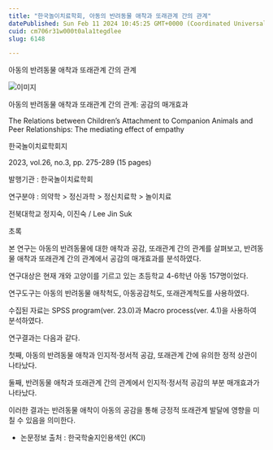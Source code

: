 ```yaml
---
title: "한국놀이치료학회, 아동의 반려동물 애착과 또래관계 간의 관계"
datePublished: Sun Feb 11 2024 10:45:25 GMT+0000 (Coordinated Universal Time)
cuid: cm706r31w000t0ala1tegdlee
slug: 6148

---
```



아동의 반려동물 애착과 또래관계 간의 관계

![이미지](https://cdn.hashnode.com/res/hashnode/image/upload/v1739260426312/969a2919-b5dd-4155-96f9-179cb163e709.jpeg)

아동의 반려동물 애착과 또래관계 간의 관계: 공감의 매개효과

The Relations between Children’s Attachment to Companion Animals and Peer Relationships: The mediating effect of empathy

한국놀이치료학회지

2023, vol.26, no.3, pp. 275-289 (15 pages)

발행기관 : 한국놀이치료학회

연구분야 : 의약학 > 정신과학 > 정신치료학 > 놀이치료

전북대학교 정지숙, 이진숙 / Lee Jin Suk

초록

본 연구는 아동의 반려동물에 대한 애착과 공감, 또래관계 간의 관계를 살펴보고, 반려동물 애착과 또래관계 간의 관계에서 공감의 매개효과를 분석하였다.

연구대상은 현재 개와 고양이를 기르고 있는 초등학교 4-6학년 아동 157명이었다.

연구도구는 아동의 반려동물 애착척도, 아동공감척도, 또래관계척도를 사용하였다.

수집된 자료는 SPSS program(ver. 23.0)과 Macro process(ver. 4.1)을 사용하여 분석하였다.

연구결과는 다음과 같다.

첫째, 아동의 반려동물 애착과 인지적·정서적 공감, 또래관계 간에 유의한 정적 상관이 나타났다.

둘째, 반려동물 애착과 또래관계 간의 관계에서 인지적·정서적 공감의 부분 매개효과가 나타났다.

이러한 결과는 반려동물 애착이 아동의 공감을 통해 긍정적 또래관계 발달에 영향을 미칠 수 있음을 의미한다.

* 논문정보 출처 : 한국학술지인용색인 (KCI)